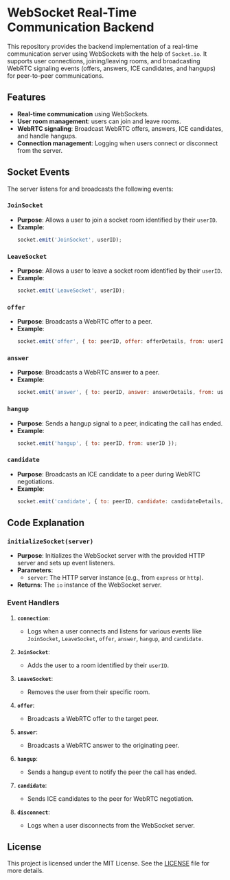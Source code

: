 
# WebSocket Real-Time Communication Backend

This repository provides the backend implementation of a real-time communication server using WebSockets with the help of `Socket.io`. It supports user connections, joining/leaving rooms, and broadcasting WebRTC signaling events (offers, answers, ICE candidates, and hangups) for peer-to-peer communications.

## Features

- **Real-time communication** using WebSockets.
- **User room management**: users can join and leave rooms.
- **WebRTC signaling**: Broadcast WebRTC offers, answers, ICE candidates, and handle hangups.
- **Connection management**: Logging when users connect or disconnect from the server.

## Socket Events

The server listens for and broadcasts the following events:

### `JoinSocket`
- **Purpose**: Allows a user to join a socket room identified by their `userID`.
- **Example**:
  ```javascript
  socket.emit('JoinSocket', userID);
  ```

### `LeaveSocket`
- **Purpose**: Allows a user to leave a socket room identified by their `userID`.
- **Example**:
  ```javascript
  socket.emit('LeaveSocket', userID);
  ```

### `offer`
- **Purpose**: Broadcasts a WebRTC offer to a peer.
- **Example**:
  ```javascript
  socket.emit('offer', { to: peerID, offer: offerDetails, from: userID });
  ```

### `answer`
- **Purpose**: Broadcasts a WebRTC answer to a peer.
- **Example**:
  ```javascript
  socket.emit('answer', { to: peerID, answer: answerDetails, from: userID });
  ```

### `hangup`
- **Purpose**: Sends a hangup signal to a peer, indicating the call has ended.
- **Example**:
  ```javascript
  socket.emit('hangup', { to: peerID, from: userID });
  ```

### `candidate`
- **Purpose**: Broadcasts an ICE candidate to a peer during WebRTC negotiations.
- **Example**:
  ```javascript
  socket.emit('candidate', { to: peerID, candidate: candidateDetails, from: userID });
  ```

## Code Explanation

### `initializeSocket(server)`
- **Purpose**: Initializes the WebSocket server with the provided HTTP server and sets up event listeners.
- **Parameters**: 
  - `server`: The HTTP server instance (e.g., from `express` or `http`).
- **Returns**: The `io` instance of the WebSocket server.

### Event Handlers
1. **`connection`**: 
   - Logs when a user connects and listens for various events like `JoinSocket`, `LeaveSocket`, `offer`, `answer`, `hangup`, and `candidate`.
   
2. **`JoinSocket`**:
   - Adds the user to a room identified by their `userID`.

3. **`LeaveSocket`**:
   - Removes the user from their specific room.

4. **`offer`**:
   - Broadcasts a WebRTC offer to the target peer.

5. **`answer`**:
   - Broadcasts a WebRTC answer to the originating peer.

6. **`hangup`**:
   - Sends a hangup event to notify the peer the call has ended.

7. **`candidate`**:
   - Sends ICE candidates to the peer for WebRTC negotiation.

8. **`disconnect`**:
   - Logs when a user disconnects from the WebSocket server.

## License

This project is licensed under the MIT License. See the [LICENSE](LICENSE) file for more details.
